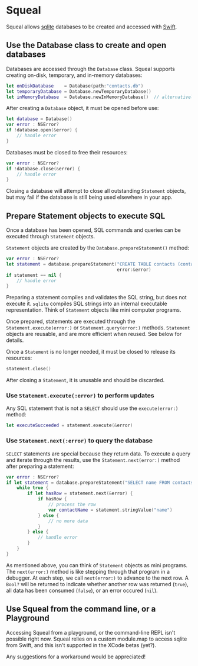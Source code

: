 # Squeal

Squeal allows [sqlite](http://www.sqlite.org/) databases to be created and accessed with [Swift](https://developer.apple.com/swift/).

## Use the Database class to create and open databases

Databases are accessed through the `Database` class. Squeal supports creating on-disk, temporary, and in-memory 
databases:

```swift
let onDiskDatabase    = Database(path:"contacts.db")
let temporaryDatabase = Database.newTemporaryDatabase()
let inMemoryDatabase  = Database.newInMemoryDatabase()  // alternatively: Database()
```

After creating a `Database` object, it must be opened before use:

```swift
let database = Database()
var error : NSError?
if !database.open(&error) {
    // handle error
}
```

Databases must be closed to free their resources:

```swift
var error : NSError?
if !database.close(&error) {
    // handle error
}
```

Closing a database will attempt to close all outstanding `Statement` objects, but may fail if the database is still
being used elsewhere in your app.

## Prepare Statement objects to execute SQL

Once a database has been opened, SQL commands and queries can be executed through `Statement` objects.

`Statement` objects are created by the `Database.prepareStatement()` method:

```swift
var error : NSError?
let statement = database.prepareStatement("CREATE TABLE contacts (contactId INTEGER PRIMARY KEY, name TEXT)",
                                          error:&error)
if statement == nil {
    // handle error
}
```

Preparing a statement compiles and validates the SQL string, but does not execute it. `sqlite` compiles SQL strings into
an internal executable representation. Think of `Statement` objects like mini computer programs.

Once prepared, statements are executed through the `Statement.execute(error:)` or `Statement.query(error:)` methods. `Statement` objects are reusable, and are more efficient when reused. See below for details.

Once a `Statement` is no longer needed, it must be closed to release its resources:

```swift
statement.close()
```

After closing a `Statement`, it is unusable and should be discarded.

### Use `Statement.execute(:error)` to perform updates

Any SQL statement that is not a `SELECT` should use the `execute(error:)` method:

```swift
let executeSucceeded = statement.execute(&error)
```

### Use `Statement.next(:error)` to query the database

`SELECT` statements are special because they return data. To execute a query and iterate through the results, use the
`Statement.next(error:)` method after preparing a statement:

```swift
var error : NSError?
if let statement = database.prepareStatement("SELECT name FROM contacts", error:&error) {
    while true {
        if let hasRow = statement.next(&error) {
            if hasRow {
                // process the row
                var contactName = statement.stringValue("name")
            } else {
                // no more data
            }
        } else {
            // handle error
        }
    }
}
```

As mentioned above, you can think of `Statement` objects as mini programs. The `next(error:)` method is like stepping 
through that program in a debugger. At each step, we call `next(error:)` to advance to the next row. A `Bool?` will be 
returned to indicate whether another row was returned (`true`), all data has been consumed (`false`), or an error 
occured (`nil`).

## Use Squeal from the command line, or a Playground

Accessing Squeal from a playground, or the command-line REPL isn't possible right now. Squeal relies on a custom module.map to access sqlite from Swift, and this isn't supported in the XCode betas (yet?).

Any suggestions for a workaround would be appreciated!

